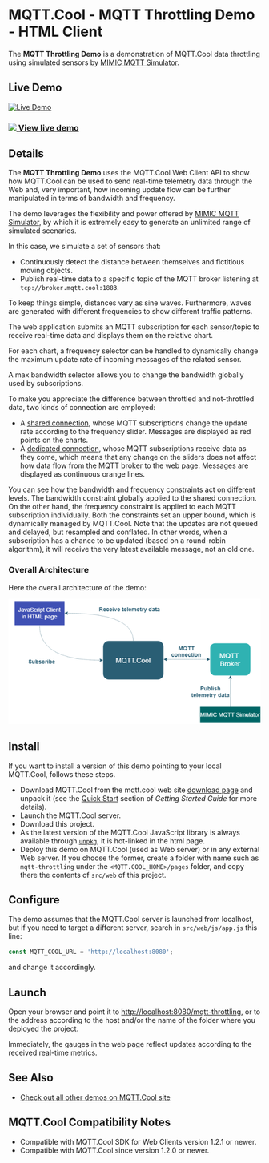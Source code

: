 # MQTT.Cool - MQTT Throttling Demo - HTML Client

The **MQTT Throttling Demo** is a demonstration of MQTT.Cool data throttling 
using simulated sensors by [MIMIC MQTT Simulator](https://www.gambitcomm.com/site/mqttsimulator.php).

## Live Demo

[![Live Demo](screen-large.gif)](https://demos.mqtt.cool/mqtt-throttling)

### [![](http://demos.mqtt.cool/resources/play.png) View live demo](https://demos.mqtt.cool/mqtt-throttling)


## Details

The **MQTT Throttling Demo** uses the MQTT.Cool Web Client API to show how 
MQTT.Cool can be used to send real-time telemetry data through the Web and,
very important, how incoming update flow can be further manipulated in terms of
bandwidth and frequency.

The demo leverages the flexibility and power offered by [MIMIC MQTT Simulator](https://www.gambitcomm.com/site/mqttsimulator.php),
by which it is extremely easy to generate an unlimited range of simulated
scenarios.

In this case, we simulate a set of sensors that:
- Continuously detect the distance between themselves and fictitious moving objects.
- Publish real-time data to a specific topic of the MQTT broker listening at `tcp://broker.mqtt.cool:1883`.<br/>

To keep things simple, distances vary as sine waves. Furthermore, waves are
generated with different frequencies to show different traffic patterns.

The web application submits an MQTT subscription for each sensor/topic to 
receive real-time data and displays them on the relative chart.

For each chart, a frequency selector can be handled to dynamically change the
maximum update rate of incoming messages of the related sensor. 

A max bandwidth selector allows you to change the bandwidth globally used by
subscriptions.

To make you appreciate the difference between throttled and not-throttled 
data, two kinds of connection are employed:

- A [shared connection](https://docs.mqtt.cool/server/guides/MQTT.Cool+Getting+Started+Guide.html#shared_connection),
whose MQTT subscriptions change the update rate according to the frequency 
slider. Messages are displayed as red points on the charts.
- A [dedicated connection](https://docs.mqtt.cool/server/guides/MQTT.Cool+Getting+Started+Guide.html#dedicated_connection),
whose MQTT subscriptions receive data as they come, which means that any change
on the sliders does not affect how data flow from the MQTT broker to the web
page. Messages are displayed as continuous orange lines.

You can see how the bandwidth and frequency constraints act on different levels.
The bandwidth constraint globally applied to the shared connection. On the other
hand, the frequency constraint is applied to each MQTT subscription individually.
Both the constraints set an upper bound, which is dynamically managed by MQTT.Cool.
Note that the updates are not queued and delayed, but resampled and conflated.
In other words, when a subscription has a chance to be updated (based on a
round-robin algorithm), it will receive the very latest available message,
not an old one.

### Overall Architecture

Here the overall architecture of the demo:

![](mqtt-throttling-demo-architecture.png)

## Install

If you want to install a version of this demo pointing to your local MQTT.Cool,
follows these steps.

* Download MQTT.Cool from the mqtt.cool web site
[download page](https://mqtt.cool/download/latest-server) and unpack it (see
the [Quick Start](https://docs.mqtt.cool/server/guides/MQTT.Cool+Getting+Started+Guide.html#_quick_start) section of *Getting Started Guide* for more details).
* Launch the MQTT.Cool server.
* Download this project.
* As the latest version of the MQTT.Cool JavaScript library is always available
through [`unpkg`](https://unpkg.com/#/), it is hot-linked in the html page.
* Deploy this demo on MQTT.Cool (used as Web server) or in any external Web
server. If you choose the former, create a folder with name such as
`mqtt-throttling` under the `<MQTT.COOL_HOME>/pages` folder, and copy there the
contents of `src/web` of this project.

## Configure

The demo assumes that the MQTT.Cool server is launched from localhost, but if
you need to target a different server, search in `src/web/js/app.js` this
line:

```js
const MQTT_COOL_URL = 'http://localhost:8080';
```

and change it accordingly.

## Launch

Open your browser and point it to
[http://localhost:8080/mqtt-throttling](http://localhost:8080/mqtt-throttling),
or to the address according to the host and/or the name of the folder where you
deployed the project.

Immediately, the gauges in the web page reflect updates according to the
received real-time metrics.

## See Also

* [Check out all other demos on MQTT.Cool site](https://mqtt.cool/demos)

## MQTT.Cool Compatibility Notes

* Compatible with MQTT.Cool SDK for Web Clients version 1.2.1 or newer.
* Compatible with MQTT.Cool since version 1.2.0 or newer.
